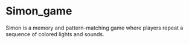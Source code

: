 # Simon_game
Simon is a memory and pattern-matching game where players repeat a sequence of colored lights and sounds.
